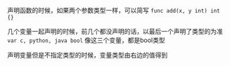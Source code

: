 声明函数的时候，如果两个参数类型一样，可以简写
`func add(x, y int) int {}`

几个变量一起声明的时候，前几个都没声明的话，以最后一个声明了类型的为准
`var c, python, java bool`
像这三个变量，都是bool类型

声明变量但是不指定类型的时候，变量类型由右边的值得到